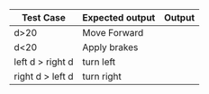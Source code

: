 |Test Case|Expected output|Output|
|---|---|---|
d>20|Move Forward
d<20|Apply brakes|
left d > right d| turn left
right d > left d| turn right

